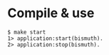 # Compile & use

    $ make start
    1> application:start(bismuth).
    2> application:stop(bismuth).
